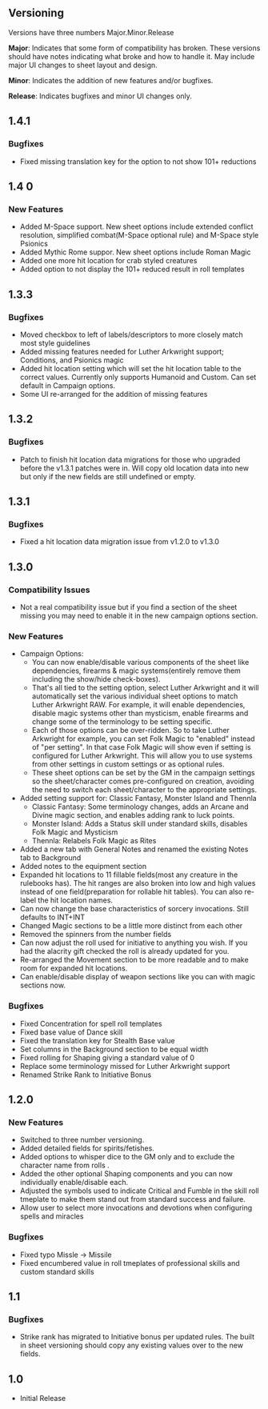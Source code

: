 ## Versioning
Versions have three numbers Major.Minor.Release

**Major**: Indicates that some form of compatibility has broken.  These versions should have notes indicating what broke and how to handle it.  May include major UI changes to sheet layout and design.

**Minor**: Indicates the addition of new features and/or bugfixes.

**Release**: Indicates bugfixes and minor UI changes only.

## 1.4.1
### Bugfixes
* Fixed missing translation key for the option to not show 101+ reductions

## 1.4 0
### New Features
* Added M-Space support.  New sheet options include extended conflict resolution, simplified combat(M-Space optional rule) and M-Space style Psionics
* Added Mythic Rome suppor.  New sheet options include Roman Magic
* Added one more hit location for crab styled creatures
* Added option to not display the 101+ reduced result in roll templates

## 1.3.3
### Bugfixes
* Moved checkbox to left of labels/descriptors to more closely match most style guidelines
* Added missing features needed for Luther Arkwright support; Conditions, and Psionics magic
* Added hit location setting which will set the hit location table to the correct values.  Currently only supports Humanoid and Custom.  Can set default in Campaign options.
* Some UI re-arranged for the addition of missing features

## 1.3.2
### Bugfixes
* Patch to finish hit location data migrations for those who upgraded before the v1.3.1 patches were in.  Will copy old location data into new but only if the new fields are still undefined or empty.

## 1.3.1
### Bugfixes
* Fixed a hit location data migration issue from v1.2.0 to v1.3.0

## 1.3.0
### Compatibility Issues
* Not a real compatibility issue but if you find a section of the sheet missing you may need to enable it in the new campaign options section.

### New Features
* Campaign Options:
    * You can now enable/disable various components of the sheet like dependencies, firearms & magic systems(entirely remove them including the show/hide check-boxes).
    * That's all tied to the setting option, select Luther Arkwright and it will automatically set the various individual sheet options to match Luther Arkwright RAW.  For example, it will enable dependencies, disable magic systems other than mysticism, enable firearms and change some of the terminology to be setting specific.
    * Each of those options can be over-ridden.  So to take Luther Arkwright for example, you can set Folk Magic to "enabled" instead of "per setting".  In that case Folk Magic will show even if setting is configured for Luther Arkwright.  This will allow you to use systems from other settings in custom settings or as optional rules.
    * These sheet options can be set by the GM in the campaign settings so the sheet/character comes pre-configured on creation, avoiding the need to switch each sheet/character to the appropriate settings.
* Added setting support for: Classic Fantasy, Monster Island and Thennla
    * Classic Fantasy: Some terminology changes, adds an Arcane and Divine magic section, and enables adding rank to luck points.
    * Monster Island: Adds a Status skill under standard skills, disables Folk Magic and Mysticism
    * Thennla: Relabels Folk Magic as Rites
* Added a new tab with General Notes and renamed the existing Notes tab to Background
* Added notes to the equipment section
* Expanded hit locations to 11 fillable fields(most any creature in the rulebooks has).  The hit ranges are also broken into low and high values instead of one field(preparation for rollable hit tables).  You can also re-label the hit location names.
* Can now change the base characteristics of sorcery invocations.  Still defaults to INT+INT
* Changed Magic sections to be a little more distinct from each other
* Removed the spinners from the number fields
* Can now adjust the roll used for initiative to anything you wish.  If you had the alacrity gift checked the roll is already updated for you.
* Re-arranged the Movement section to be more readable and to make room for expanded hit locations.
* Can enable/disable display of weapon sections like you can with magic sections now.

### Bugfixes
* Fixed Concentration for spell roll templates
* Fixed base value of Dance skill
* Fixed the translation key for Stealth Base value
* Set columns in the Background section to be equal width
* Fixed rolling for Shaping giving a standard value of 0
* Replace some terminology missed for Luther Arkwright support
* Renamed Strike Rank to Initiative Bonus

## 1.2.0
### New Features
* Switched to three number versioning.
* Added detailed fields for spirits/fetishes.
* Added options to whisper dice to the GM only and to exclude the character name from rolls .
* Added the other optional Shaping components and you can now individually enable/disable each.
* Adjusted the symbols used to indicate Critical and Fumble in the skill roll tmeplate to make them stand out from standard success and failure.
* Allow user to select more invocations and devotions when configuring spells and miracles

### Bugfixes
* Fixed typo Missle -> Missile
* Fixed encumbered value in roll tmeplates of professional skills and custom standard skills

## 1.1
### Bugfixes
* Strike rank has migrated to Initiative bonus per updated rules.  The built in sheet versioning should copy any existing values over to the new fields.

## 1.0

* Initial Release
